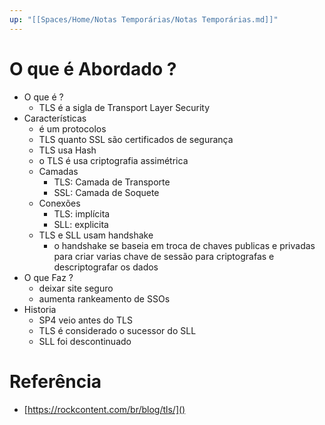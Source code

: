 ```yaml
---
up: "[[Spaces/Home/Notas Temporárias/Notas Temporárias.md]]"
---
```


# O que é Abordado ?
* O que é ?
	* TLS é a sigla de Transport Layer Security
* Características 
	* é um protocolos
	* TLS quanto SSL são certificados de segurança
	* TLS usa Hash
	* o TLS é usa criptografia assimétrica
	* Camadas
		* TLS: Camada de Transporte
		* SSL: Camada de Soquete
	* Conexões
		* TLS: implícita
		* SLL: explicita
	* TLS e SLL usam handshake
		* o handshake se baseia em troca de chaves publicas e privadas para criar varias chave de sessão para criptografas e descriptografar os dados
* O que Faz ?
	* deixar site seguro
	* aumenta rankeamento de SSOs
* Historia
	* SP4 veio antes do TLS
	* TLS é considerado o sucessor do SLL
	* SLL foi descontinuado


# Referência 
* [https://rockcontent.com/br/blog/tls/]()


